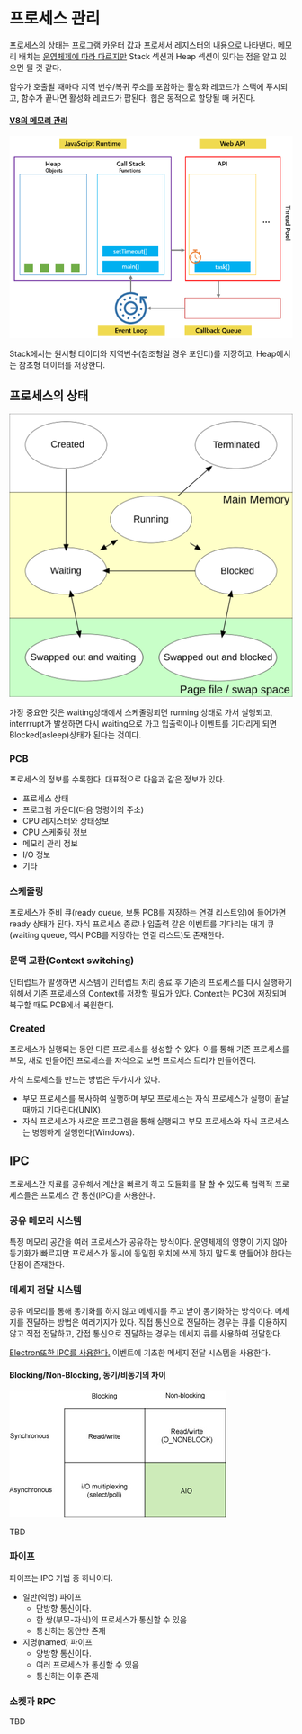 # 프로세스 관리

프로세스의 상태는 프로그램 카운터 값과 프로세서 레지스터의 내용으로 나타낸다. 메모리 배치는 [운영체제에 따라 다르지만](https://sudormrf.run/2020/04/22/linuxandwindows/) Stack 섹션과 Heap 섹션이 있다는 점을 알고 있으면 될 것 같다. 

함수가 호출될 때마다 지역 변수/복귀 주소를 포함하는 활성화 레코드가 스택에 푸시되고, 함수가 끝나면 활성화 레코드가 팝된다. 힙은 동적으로 할당될 때 커진다.

#### [V8의 메모리 관리](https://deepu.tech/memory-management-in-v8/)

![Javascript runtime 모양새](./images/3_1.png)

Stack에서는 원시형 데이터와 지역변수(참조형일 경우 포인터)를 저장하고, Heap에서는 참조형 데이터를 저장한다. 

## 프로세스의 상태

![프로세스의 상태](./images/3_2.svg)

가장 중요한 것은 waiting상태에서 스케줄링되면 running 상태로 가서 실행되고, interrrupt가 발생하면 다시 waiting으로 가고 입출력이나 이벤트를 기다리게 되면 Blocked(asleep)상태가 된다는 것이다.

### PCB

프로세스의 정보를 수록한다. 대표적으로 다음과 같은 정보가 있다.

- 프로세스 상태
- 프로그램 카운터(다음 명령어의 주소)
- CPU 레지스터와 상태정보
- CPU 스케줄링 정보
- 메모리 관리 정보
- I/O 정보
- 기타

### 스케줄링

프로세스가 준비 큐(ready queue, 보통 PCB를 저장하는 연결 리스트임)에 들어가면 ready 상태가 된다. 자식 프로세스 종료나 입출력 같은 이벤트를 기다리는 대기 큐(waiting queue, 역시 PCB를 저장하는 연결 리스트)도 존재한다.

### 문맥 교환(Context switching)

인터럽트가 발생하면 시스템이 인터럽트 처리 종료 후 기존의 프로세스를 다시 실행하기 위해서 기존 프로세스의 Context를 저장할 필요가 있다. Context는 PCB에 저장되며 복구할 때도 PCB에서 복원한다.

### Created

프로세스가 실행되는 동안 다른 프로세스를 생성할 수 있다. 이를 통해 기존 프로세스를 부모, 새로 만들어진 프로세스를 자식으로 보면 프로세스 트리가 만들어진다.

자식 프로세스를 만드는 방법은 두가지가 있다.

- 부모 프로세스를 복사하여 실행하며 부모 프로세스는 자식 프로세스가 실행이 끝날 때까지 기다린다(UNIX).
- 자식 프로세스가 새로운 프로그램을 통해 실행되고 부모 프로세스와 자식 프로세스는 병행하게 실행한다(Windows).

## IPC

프로세스간 자료를 공유해서 계산을 빠르게 하고 모듈화를 잘 할 수 있도록 협력적 프로세스들은 프로세스 간 통신(IPC)을 사용한다.

### 공유 메모리 시스템

특정 메모리 공간을 여러 프로세스가 공유하는 방식이다. 운영체제의 영향이 가지 않아 동기화가 빠르지만 프로세스가 동시에 동일한 위치에 쓰게 하지 말도록 만들어야 한다는 단점이 존재한다. 

### 메세지 전달 시스템

공유 메모리를 통해 동기화를 하지 않고 메세지를 주고 받아 동기화하는 방식이다. 메세지를 전달하는 방법은 여러가지가 있다. 직접 통신으로 전달하는 경우는 큐를 이용하지 않고 직접 전달하고, 간접 통신으로 전달하는 경우는 메세지 큐를 사용하여 전달한다.

[Electron또한 IPC를 사용한다.](https://www.electronjs.org/docs/latest/tutorial/ipc) 이벤트에 기초한 메세지 전달 시스템을 사용한다.

#### Blocking/Non-Blocking, 동기/비동기의 차이

![I/O의 종류](./images/3_2.jpg)

TBD

### 파이프

파이프는 IPC 기법 중 하나이다.

- 일반(익명) 파이프
  - 단방향 통신이다.
  - 한 쌍(부모-자식)의 프로세스가 통신할 수 있음
  - 통신하는 동안만 존재
- 지명(named) 파이프
  - 양방향 통신이다.
  - 여러 프로세스가 통신할 수 있음
  - 통신하는 이후 존재

### 소켓과 RPC

TBD
